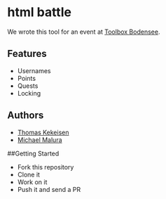 # html battle

We wrote this tool for an event at [Toolbox Bodensee](http://toolbox-bodensee.de/).

## Features

* Usernames
* Points
* Quests
* Locking

## Authors

* [Thomas Kekeisen](https://github.com/blaues0cke)
* [Michael Malura](https://github.com/maluramichael)    

##Getting Started    
 
 * Fork this repository
 * Clone it
 * Work on it
 * Push it and send a PR

